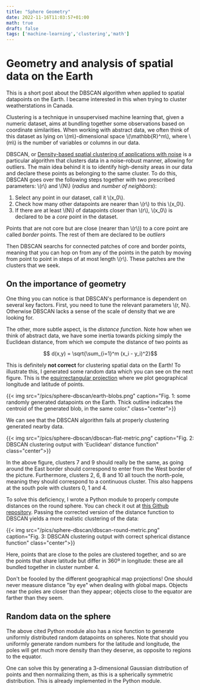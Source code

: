 ```yaml
---
title: "Sphere Geometry"
date: 2022-11-16T11:03:57+01:00
math: true
draft: false
tags: ['machine-learning','clustering','math']
---
```


# Geometry and analysis of spatial data on the Earth

This is a short post about the DBSCAN algorithm when applied to spatial datapoints
on the Earth. I became interested in this when trying to cluster weatherstations
in Canada.

Clustering is a technique in unsupervised machine learning that, given a numeric
dataset, aims at bundling together some observations based on coordinate similarities.
When working with abstract data, we often think of this dataset as lying on 
\\(m\\)-dimensional space \\(\mathbb{R}^m\\), where \\(m\\) is the number of variables or
columns in our data.

DBSCAN, or [Density-based spatial clustering of applications with noise](https://en.wikipedia.org/wiki/DBSCAN)
is a particular algorithm that clusters data in a noise-robust manner, allowing
for outliers. The main idea behind
it is to identify high-density areas in our data and declare these points as
belonging to the same cluster. To do this, DBSCAN goes over the following steps
together with two prescribed parameters: \\(r\\) and \\(N\\) (*radius* and
*number of neighbors*):

1. Select any point in our dataset, call it \\(x_0\\).
2. Check how many other datapoints are nearer than \\(r\\) to this \\(x_0\\).
3. If there are at least \\(N\\) of datapoints closer than \\(r\\), \\(x_0\\)
is declared to be a *core* point in the dataset.

Points that are not core but are close (nearer than \\(r\\)) to a core point
are called *border* points. The rest of them are declared to be *outliers*

Then DBSCAN searchs for connected patches of core and border points, meaning
that you can hop on from any of the points in the patch by moving from 
point to point in steps of at most length \\(r\\). These patches are the
clusters that we seek.

## On the importance of geometry

One thing you can notice is that DBSCAN's performance is dependent on several
key factors. First, you need to tune the relevant parameters \\(r, N\\). Otherwise
DBSCAN lacks a sense of the scale of density that we are looking for.

The other, more subtle aspect, is the *distance function*. Note how when we
think of abstract data, we have some inertia towards picking simply the 
Euclidean distance, from which we compute the distance of two points as

$$ d(x,y) = \sqrt{\sum_{i=1}^m (x_i - y_i)^2}$$

This is definitely **not correct** for clustering spatial data on the Earth!
To illustrate this, I generated some random data which you can see on
the next figure. This is the [equirrectangular projection](https://en.wikipedia.org/wiki/Equirectangular_projection)
where we plot geographical longitude and latitude of points.

{{< img src="/pics/sphere-dbscan/earth-blobs.png" caption="Fig. 1: some randomly generated datapoints on the Earth. Thick outline indicates the centroid of the generated blob, in the same color." class="center">}}

We can see that the DBSCAN algorithm fails at properly clustering generated nearby
data.

{{< img src="/pics/sphere-dbscan/dbscan-flat-metric.png" caption="Fig. 2: DBSCAN clustering output with 'Euclidean' distance function" class="center">}}

In the above figure, clusters 7 and 9 should really be the same, as going around
the East border should correspond to enter from the West border of the picture.
Furthermore, clusters 2, 6, 8 and 10 all touch the north-pole, meaning they
should correspond to a continuous cluster. This also happens at the south pole
with clusters 0, 1 and 4.

To solve this deficiency, I wrote a Python module to properly compute
distances on the round sphere. You can check it out at [this Github
repository](https://github.com/jesusaguado/spherics). Passing the corrected
version of the distance function to DBSCAN yields a more realistic
clustering of the data:

{{< img src="/pics/sphere-dbscan/dbscan-round-metric.png" caption="Fig. 3: DBSCAN clustering output with correct spherical distance function" class="center">}}

Here, points that are close to the poles are clustered together, and so are
the points that share latitude but differ in 360º in longitude: these are all
bundled together in cluster number 4.

Don't be foooled by the different geographical map projections! One should
never measure distance "by eye" when dealing with global maps. Objects
near the poles are closer than they appear; objects close to the
equator are farther than they seem.

## Random data on the sphere

The above cited Python module also has a nice function to generate uniformly
distributed random datapoints on spheres. Note that should you uniformly generate
random numbers for the latitude and longitude, the poles will get much
more density than they deserve, as opposite to regions to the equator.

One can solve this by generating a 3-dimensional Gaussian distribution of
points and then normalizing them, as this is a spherically symmetric
distribution. This is already implemented in the Python module.
